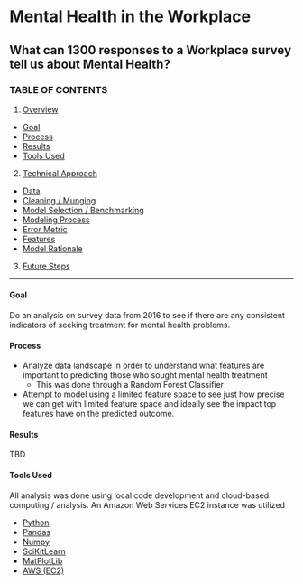 # Mental Health in the Workplace
## What can 1300 responses to a Workplace survey tell us about Mental Health?

### TABLE OF CONTENTS
1. [Overview](https://github.com/be-ns/simpsons_analysis/blob/master/README.md#overview)
 * [Goal](https://github.com/be-ns/simpsons_analysis/blob/master/README.md#goal)
 * [Process](https://github.com/be-ns/simpsons_analysis/blob/master/README.md#process)
 * [Results](https://github.com/be-ns/simpsons_analysis/blob/master/README.md#results)
 * [Tools Used](https://github.com/be-ns/simpsons_analysis/blob/master/README.md#tools-used)
2. [Technical Approach](https://github.com/be-ns/simpsons_analysis/blob/master/README.md#technical-approach)
 * [Data](https://github.com/be-ns/simpsons_analysis/blob/master/README.md#data)
 * [Cleaning / Munging](https://github.com/be-ns/simpsons_analysis/blob/master/README.md#munging--cleaning)
 * [Model Selection / Benchmarking](https://github.com/be-ns/simpsons_analysis/blob/master/README.md#model-selection--benchmarking)
 * [Modeling Process](https://github.com/be-ns/simpsons_analysis/blob/master/README.md#modeling--algorithms)
 * [Error Metric](https://github.com/be-ns/simpsons_analysis/blob/master/README.md#error-metric-choice)
 * [Features](https://github.com/be-ns/simpsons_analysis/blob/master/README.md#model---features)
 * [Model Rationale](https://github.com/be-ns/simpsons_analysis/blob/master/README.md#model---rationale)
3. [Future Steps](https://github.com/be-ns/simpsons_analysis/blob/master/README.md#next-steps)
---
#### Goal
Do an analysis on survey data from 2016 to see if there are any consistent indicators of seeking treatment for mental health problems.
#### Process
* Analyze data landscape in order to understand what features are important to predicting those who sought mental health treatment
  * This was done through a Random Forest Classifier
* Attempt to model using a limited feature space to see just how precise we can get with limited feature space and ideally see the impact top features have on the predicted outcome.
#### Results
TBD
#### Tools Used
All analysis was done using local code development and cloud-based computing / analysis. An Amazon Web Services EC2 instance was utilized  


* [Python](https://www.python.org)
* [Pandas](http://pandas.pydata.org/index.html)
* [Numpy](https://docs.scipy.org/doc/numpy-1.12.0/reference/)
* [SciKitLearn](http://scikit-learn.org/stable/)
* [MatPlotLib](https://matplotlib.org/)
* [AWS (EC2)](https://www.aws.amazon.com])
